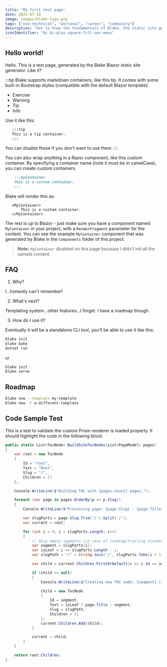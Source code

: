 ```yaml
---
title: 'My first test page'
date: 2025-07-16
image: images/blake-logo.png
tags: ["non-technical", "personal", "career", "community"]
description: "Get to know the fundamentals of Blake, the static site generator."
iconIdentifier: "bi bi-plus-square-fill-nav-menu"
---
```


## Hello world!

Hello. This is a test page, generated by the Blake Blazor static site generator. Like it?

:::tip
Blake supports markdown containers, like this tip. It comes with some built-in Bootstrap styles (compatible with the default Blazor template):

* Exercise
* Warning
* Tip
* Info

Use it like this:

```markdown
   :::tip
   This is a tip container.
   :::
```

You can disable these if you don't want to use them.
:::

You can also wrap anything in a Razor component, like this custom container. By specifying a container name (note it must be in camelCase), you can create custom containers.
```markdown
    :::myContainer
    This is a custom container.
    :::
```
Blake will render this as:

```razor
   <MyContainer>
       This is a custom container.
   </MyContainer>
```

The rest is up to Blazor - just make sure you have a component named `MyContainer` in your project, with a `RenderFragment` parameter for the content.
You can see the example `MyContainer` component that was generated by Blake in the `Components` folder of this project.

> **Note:** `MyContainer` disabled on this page because I didn't init all the sample content.

## FAQ

1. Why?

I...honestly can't remember!

2. What's next?

Templating system...other features...I forget. I have a roadmap though.

3. How do I use it?

Eventually it will be a standalone CLI tool, you'll be able to use it like this:

```bash
blake init
blake bake
dotnet run
```

or

```bash
blake init
blake serve
```

## Roadmap

```bash
blake new --template my-template
blake new -t a-different-template
```

## Code Sample Test

This is a test to validate the custom Prism renderer is loaded properly. It should highlight the code in the following block:

```csharp
public static List<TocNode> BuildSiteTocNodes(List<PageModel> pages)
{
    var root = new TocNode
    {
        Id = "root",
        Text = "Root",
        Slug = "/",
        Children = []
    };

    Console.WriteLine($"Building TOC with {pages.Count} pages.");

    foreach (var page in pages.OrderBy(p => p.Slug))
    {
        Console.WriteLine($"Processing page: {page.Slug} - {page.Title}");

        var slugParts = page.Slug.Trim('/').Split('/');
        var current = root;

        for (int i = 0; i < slugParts.Length; i++)
        {
            // Skip empty segments (in case of leading/trailing slashes)
            var segment = slugParts[i];
            var isLeaf = i == slugParts.Length - 1;
            var slugPath = "/" + string.Join('/', slugParts.Take(i + 1));

            var child = current.Children.FirstOrDefault(c => c.Id == segment);

            if (child == null)
            {
                Console.WriteLine($"Creating new TOC node: {segment} (isLeaf: {isLeaf})");

                child = new TocNode
                {
                    Id = segment,
                    Text = isLeaf ? page.Title : segment,
                    Slug = slugPath,
                    Children = []
                };
                current.Children.Add(child);
            }

            current = child;
        }
    }

    return root.Children;
}
```
